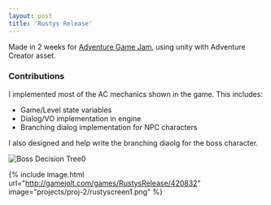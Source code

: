 ```yaml
---
layout: post
title: 'Rustys Release'
---
```


Made in 2 weeks for [Adventure Game Jam](https://jams.gamejolt.io/adventurejam), using unity with Adventure Creator asset.

### Contributions

I implemented most of the AC mechanics shown in the game. This includes:

* Game/Level state variables
* Dialog/VO implementation in engine
* Branching dialog implementation for NPC characters

I also designed and help write the branching diaolg for the boss character.

![Boss Decision Tree0](projects/proj-2/BossDesign.jpeg "The design for the conversation with the boss character. There are 3 paths to faiure and only 1 to success")

{% include image.html url="http://gamejolt.com/games/RustysRelease/420832" image="projects/proj-2/rustyscreen1.png" %}
